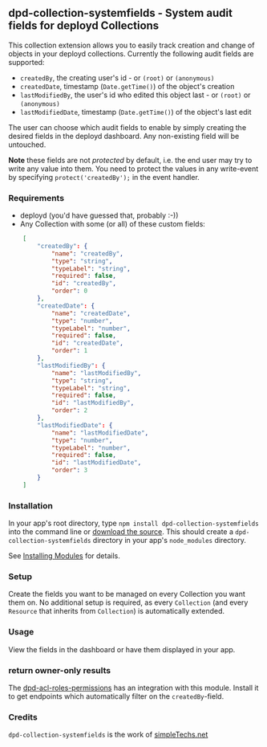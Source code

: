 ## dpd-collection-systemfields - System audit fields for deployd Collections

This collection extension allows you to easily track creation and change of objects in your deployd collections.
Currently the following audit fields are supported:
* `createdBy`, the creating user's id - or `(root)` or `(anonymous)`
* `createdDate`, timestamp (`Date.getTime()`) of the object's creation
* `lastModifiedBy`, the user's id who edited this object last - or `(root)` or `(anonymous)`
* `lastModifiedDate`, timestamp (`Date.getTime()`) of the object's last edit

The user can choose which audit fields to enable by simply creating the desired fields in the deployd dashboard.
Any non-existing field will be untouched.

**Note** these fields are not *protected* by default, i.e. the end user may try to write any value into them. 
You need to protect the values in any write-event by specifying `protect('createdBy');` in the event handler.

### Requirements

* deployd (you'd have guessed that, probably :-))
* Any Collection with some (or all) of these custom fields:
```json
    [
        "createdBy": {
            "name": "createdBy",
            "type": "string",
            "typeLabel": "string",
            "required": false,
            "id": "createdBy",
            "order": 0
        },
        "createdDate": {
            "name": "createdDate",
            "type": "number",
            "typeLabel": "number",
            "required": false,
            "id": "createdDate",
            "order": 1
        },
        "lastModifiedBy": {
            "name": "lastModifiedBy",
            "type": "string",
            "typeLabel": "string",
            "required": false,
            "id": "lastModifiedBy",
            "order": 2
        },
        "lastModifiedDate": {
            "name": "lastModifiedDate",
            "type": "number",
            "typeLabel": "number",
            "required": false,
            "id": "lastModifiedDate",
            "order": 3
        }
    ]
```

### Installation

In your app's root directory, type `npm install dpd-collection-systemfields` into the command line or [download the source](https://bitbucket.org/simpletechs/dpd-collection-systemfields). This should create a `dpd-collection-systemfields` directory in your app's `node_modules` directory.

See [Installing Modules](http://docs.deployd.com/docs/using-modules/installing-modules.md) for details.

### Setup

Create the fields you want to be managed on every Collection you want them on.
No additional setup is required, as every `Collection` (and every `Resource` that inherits from `Collection`) is automatically extended.

### Usage

View the fields in the dashboard or have them displayed in your app.

### return owner-only results

The [dpd-acl-roles-permissions](https://github.com/coderofsalvation/dpd-acl-roles-permissions) has an integration with this module. Install it to get endpoints which automatically filter on the `createdBy`-field.

### Credits

`dpd-collection-systemfields` is the work of [simpleTechs.net](https://www.simpletechs.net)
